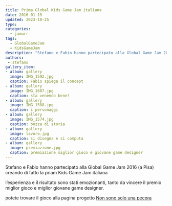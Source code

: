 ```yaml
---
title: Prima Global Kids Game Jam italiana
date: 2016-01-15
updated: 2023-10-25
type: 
categories:
  - jamurr
tags:
  - GlobalGameJam
  - KidsGameJam
description: "Stefano e Fabio hanno partecipato alla Global Game Jam 2016 (a Pisa) creando di fatto la priam Kids Game Jam italiana"
authors: 
 - stefano
gallery_item:
- album: gallery
  image: IMG_1592.jpg
  caption: Fabio spiega il concept
- album: gallery
  image: IMG_1607.jpg
  caption: sta venendo bene!
- album: gallery
  image: IMG_1588.jpg
  caption: i personaggi
- album: gallery
  image: IMG_1574.jpg
  caption: bozza di storia
- album: gallery
  image: lavoro.jpg
  caption: si disegna e si computa
- album: gallery
  image: premiazione.jpg
  caption: premiazione miglior gioco e giovane game designer
---
```


Stefano e Fabio hanno partecipato alla Global Game Jam 2016 (a Pisa) creando di fatto la priam Kids Game Jam italiana

l’esperienza e il risultato sono stati emozionanti, tanto da vincere il premio miglior gioco e miglior giovane game designer.

potete trovare il gioco alla pagina progetto [Non sono solo una pecora](../../../lab/jam/non-sono-solo-una-pecora.md)
